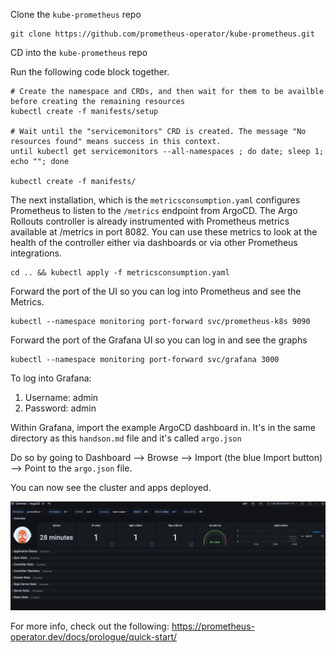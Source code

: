 Clone the `kube-prometheus` repo

```
git clone https://github.com/prometheus-operator/kube-prometheus.git
```

CD into the `kube-prometheus` repo

Run the following code block together.

```
# Create the namespace and CRDs, and then wait for them to be availble before creating the remaining resources
kubectl create -f manifests/setup

# Wait until the "servicemonitors" CRD is created. The message "No resources found" means success in this context.
until kubectl get servicemonitors --all-namespaces ; do date; sleep 1; echo ""; done

kubectl create -f manifests/
```

The next installation, which is the `metricsconsumption.yaml` configures Prometheus to listen to the `/metrics` endpoint from ArgoCD. The Argo Rollouts controller is already instrumented with Prometheus metrics available at /metrics in port 8082. You can use these metrics to look at the health of the controller either via dashboards or via other Prometheus integrations.

```
cd .. && kubectl apply -f metricsconsumption.yaml
```

Forward the port of the UI so you can log into Prometheus and see the Metrics.

```
kubectl --namespace monitoring port-forward svc/prometheus-k8s 9090
```

Forward the port of the Grafana UI so you can log in and see the graphs


```
kubectl --namespace monitoring port-forward svc/grafana 3000
```

To log into Grafana:
1. Username: admin
2. Password: admin

Within Grafana, import the example ArgoCD dashboard in. It's in the same directory as this `handson.md` file and it's called `argo.json`

Do so by going to Dashboard --> Browse --> Import (the blue Import button) --> Point to the `argo.json` file.

You can now see the cluster and apps deployed.

![](../../images/4.png)

For more info, check out the following: https://prometheus-operator.dev/docs/prologue/quick-start/